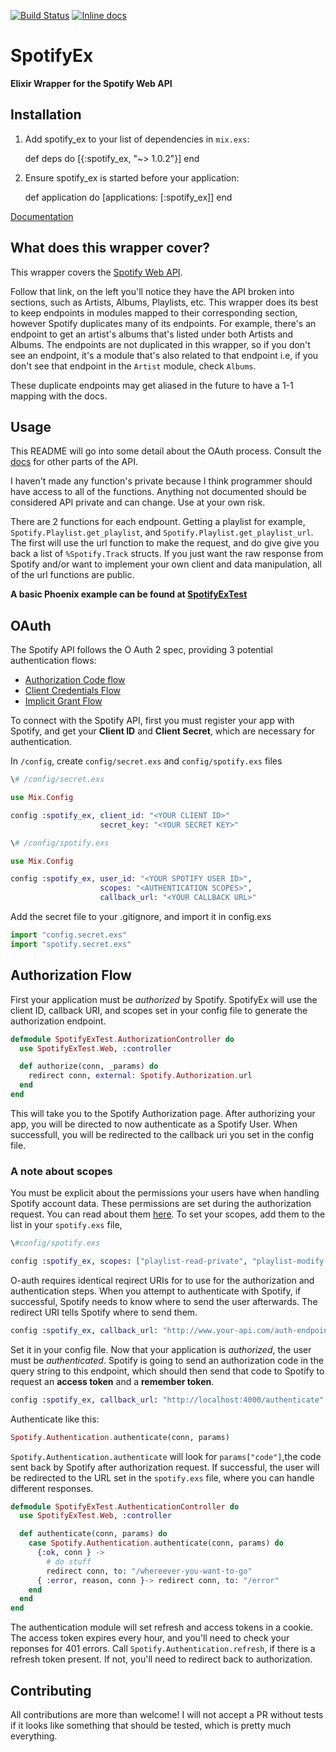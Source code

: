 [![Build Status](https://travis-ci.org/jsncmgs1/spotify_ex.svg)](https://travis-ci.org/jsncmgs1/spotify_ex)
[![Inline docs](http://inch-ci.org/github/jsncmgs1/spotify_ex.svg)](http://inch-ci.org/github/jsncmgs1/spotify_ex)

# SpotifyEx
**Elixir Wrapper for the Spotify Web API**


## Installation

  1. Add spotify_ex to your list of dependencies in `mix.exs`:

        def deps do
           [{:spotify_ex, "~> 1.0.2"}]
        end

  2. Ensure spotify_ex is started before your application:

        def application do
          [applications: [:spotify_ex]]
        end


[Documentation](https://hexdocs.pm/spotify_ex/1.0.1/api-reference.html)

## What does this wrapper cover?

This wrapper covers the [Spotify Web
API](https://developer.spotify.com/web-api/endpoint-reference/).

Follow that link, on the left you'll notice they have the API broken into
sections, such as Artists, Albums, Playlists, etc. This wrapper does its best
to keep endpoints in modules mapped to their corresponding section, however
Spotify duplicates many of its endpoints. For example, there's an endpoint to
get an artist's albums that's listed under both Artists and Albums. The endpoints
are not duplicated in this wrapper, so if you don't see an endpoint, it's a
module that's also related to that endpoint i.e, if you don't see that endpoint
in the `Artist` module, check `Albums`.

These duplicate endpoints may get aliased in the future to have a 1-1 mapping
with the docs.

## Usage

This README will go into some detail about the OAuth process. Consult the
[docs](https://hexdocs.pm/spotify_ex/0.1.1/api-reference.html) for other parts of the API.

I haven't made any function's private because I think programmer should have
access to all of the functions. Anything not documented should be considered
API private and can change. Use at your own risk.

There are 2 functions for each endpount. Getting a playlist for example,
`Spotify.Playlist.get_playlist`, and `Spotify.Playlist.get_playlist_url`.  The
first will use the url function to make the request, and do give give you back
a list of `%Spotify.Track` structs.  If you just want the raw response from Spotify
and/or want to implement your own client and data manipulation, all of the url
functions are public.

**A basic Phoenix example can be found at [SpotifyExTest](http://www.github.com/jsncmgs1/spotify_ex_test)**

## OAuth

The Spotify API follows the O Auth 2 spec, providing 3 potential authentication flows:

- [Authorization Code flow](https://developer.spotify.com/web-api/authorization-guide/#authorization_code_flow)
- [Client Credentials Flow](https://developer.spotify.com/web-api/authorization-guide/#client_credentials_flow)
- [Implicit Grant Flow](https://developer.spotify.com/web-api/authorization-guide/#implicit_grant_flow)

To connect with the Spotify API, first you must register your app with Spotify,
and get your **Client ID** and **Client Secret**, which are necessary for
authentication.

In ```/config```, create ```config/secret.exs``` and ```config/spotify.exs``` files

```elixir
\# /config/secret.exs

use Mix.Config

config :spotify_ex, client_id: "<YOUR CLIENT ID>"
                    secret_key: "<YOUR SECRET KEY>"
```

```elixir
\# /config/spotify.exs

use Mix.Config

config :spotify_ex, user_id: "<YOUR SPOTIFY USER ID>",
                    scopes: "<AUTHENTICATION SCOPES>",
                    callback_url: "<YOUR CALLBACK URL>"
```

Add the secret file to your .gitignore,  and import it in config.exs

```elixir
import "config.secret.exs"
import "spotify.secret.exs"
```

## Authorization Flow

First your application must be *authorized* by Spotify. SpotifyEx will use the client ID, callback URI, and scopes set in your config file to generate the authorization endpoint.

```elixir
defmodule SpotifyExTest.AuthorizationController do
  use SpotifyExTest.Web, :controller

  def authorize(conn, _params) do
    redirect conn, external: Spotify.Authorization.url
  end
end
```

This will take you to the Spotify Authorization page.  After authorizing your app, you will be directed to now authenticate as a Spotify User. When successfull, you will be redirected to the callback uri you set in the config file.


### A note about scopes

You must be explicit about the permissions your users have when handling Spotify account data.  These permissions are set during the authorization request.  You can read about them [here](https://developer.spotify.com/web-api/using-scopes/).
To set your scopes, add them to the list in your ```spotify.exs``` file,

```elixir
\#config/spotify.exs

config :spotify_ex, scopes: ["playlist-read-private", "playlist-modify-private" "# more scopes"]
```

O-auth requires identical reqirect URIs for to use for the authorization and authentication steps. When you attempt to authenticate with Spotify, if successful, Spotify needs to know where to send the user afterwards. The redirect URI tells Spotify where to send them.

```elixir
config :spotify_ex, callback_url: "http://www.your-api.com/auth-endpoint"
```

Set it in your config file. Now that your application is *authorized*, the user must be *authenticated*. Spotify is going to send an authorization code in the query string to this endpoint, which should then send that code to Spotify to request an **access token** and a **remember token**.

```elixir
config :spotify_ex, callback_url: "http://localhost:4000/authenticate"
```

Authenticate like this:

```elixir
Spotify.Authentication.authenticate(conn, params)
```

`Spotify.Authentication.authenticate` will look for `params["code"]`,the code sent back by Spotify after authorization request. If successful, the user will be redirected to the URL set in the ```spotify.exs``` file, where you can handle different responses.

```elixir
defmodule SpotifyExTest.AuthenticationController do
  use SpotifyExTest.Web, :controller

  def authenticate(conn, params) do
    case Spotify.Authentication.authenticate(conn, params) do
      {:ok, conn } ->
        # do stuff
        redirect conn, to: "/whereever-you-want-to-go"
      { :error, reason, conn }-> redirect conn, to: "/error"
    end
  end
end
```

The authentication module will set refresh and access tokens in a cookie. The access token expires every hour, and you'll need to check your reponses for 401 errors. Call `Spotify.Authentication.refresh`, if there is a refresh token present.  If not, you'll need to redirect back to authorization.

## Contributing

All contributions are more than welcome! I will not accept a PR without tests if it
looks like something that should be tested, which is pretty much everything.
